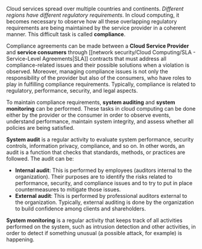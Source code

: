 Cloud services spread over multiple countries and continents. *Different regions have different regulatory requirements*. In cloud computing, it becomes necessary to observe how all these overlapping regulatory requirements are being maintained by the service provider in a coherent manner. This difficult task is called **compliance**.


Compliance agreements can be made between a **Cloud Service Provider** and **service consumers** through [[network security/Cloud Computing/SLA - Service-Level Agreements|SLA]] contracts that must address all compliance-related issues and their possible solutions when a violation is observed. Moreover, managing compliance issues is not only the responsibility of the provider but also of the consumers, who have roles to play in fulfilling compliance requirements. Typically, compliance is related to regulatory, performance, security, and legal aspects. 


To maintain compliance requirements, **system auditing** and **system monitoring** can be performed. These tasks in cloud computing can be done either by the provider or the consumer in order to observe events, understand performance, maintain system integrity, and assess whether all policies are being satisfied.

**System audit** is a regular activity to evaluate system performance, security controls, information privacy, compliance, and so on. In other words, an audit is a function that checks that standards, methods, or practices are followed. 
The audit can be:
- **Internal audit**: This is performed by employees (auditors internal to the organization). Their purposes are to identify the risks related to performance, security, and compliance issues and to try to put in place countermeasures to mitigate those issues.
- **External audit**: This is performed by professional auditors external to the organization. Typically, external auditing is done by the organization to build confidence among clients and shareholders.



**System monitoring** is a regular activity that keeps track of all activities performed on the system, such as intrusion detection and other activities, in order to detect if something unusual (a possible
attack, for example) is happening.